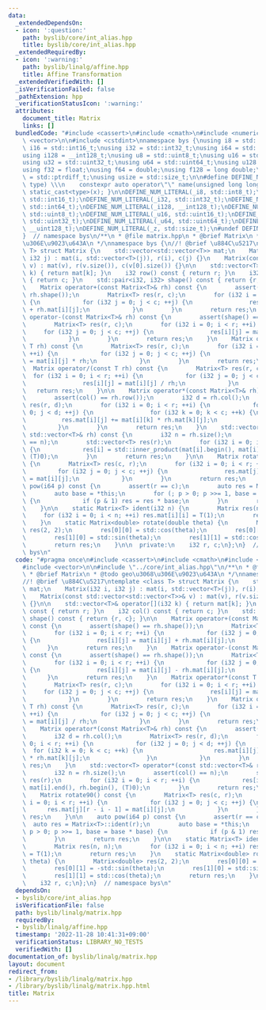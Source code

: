 ```yaml
---
data:
  _extendedDependsOn:
  - icon: ':question:'
    path: byslib/core/int_alias.hpp
    title: byslib/core/int_alias.hpp
  _extendedRequiredBy:
  - icon: ':warning:'
    path: byslib/linalg/affine.hpp
    title: Affine Transformation
  _extendedVerifiedWith: []
  _isVerificationFailed: false
  _pathExtension: hpp
  _verificationStatusIcon: ':warning:'
  attributes:
    document_title: Matrix
    links: []
  bundledCode: "#include <cassert>\n#include <cmath>\n#include <numeric>\n#include\
    \ <vector>\n\n#include <cstdint>\nnamespace bys {\nusing i8 = std::int8_t;\nusing\
    \ i16 = std::int16_t;\nusing i32 = std::int32_t;\nusing i64 = std::int64_t;\n\
    using i128 = __int128_t;\nusing u8 = std::uint8_t;\nusing u16 = std::uint16_t;\n\
    using u32 = std::uint32_t;\nusing u64 = std::uint64_t;\nusing u128 = __uint128_t;\n\
    using f32 = float;\nusing f64 = double;\nusing f128 = long double;\n\nusing isize\
    \ = std::ptrdiff_t;\nusing usize = std::size_t;\n\n#define DEFINE_NUM_LITERAL(name,\
    \ type) \\\n    constexpr auto operator\"\" name(unsigned long long x) { return\
    \ static_cast<type>(x); }\n\nDEFINE_NUM_LITERAL(_i8, std::int8_t);\nDEFINE_NUM_LITERAL(_i16,\
    \ std::int16_t);\nDEFINE_NUM_LITERAL(_i32, std::int32_t);\nDEFINE_NUM_LITERAL(_i64,\
    \ std::int64_t);\nDEFINE_NUM_LITERAL(_i128, __int128_t);\nDEFINE_NUM_LITERAL(_u8,\
    \ std::uint8_t);\nDEFINE_NUM_LITERAL(_u16, std::uint16_t);\nDEFINE_NUM_LITERAL(_u32,\
    \ std::uint32_t);\nDEFINE_NUM_LITERAL(_u64, std::uint64_t);\nDEFINE_NUM_LITERAL(_u128,\
    \ __uint128_t);\nDEFINE_NUM_LITERAL(_z, std::size_t);\n#undef DEFINE_NUM_LITERAL\n\
    }  // namespace bys\n/**\n * @file matrix.hpp\n * @brief Matrix\n * @todo geo\u3068\
    \u306E\u9023\u643A\n */\nnamespace bys {\n//! @brief \u884C\u5217\ntemplate <class\
    \ T> struct Matrix {\n    std::vector<std::vector<T>> mat;\n    Matrix(i32 i,\
    \ i32 j) : mat(i, std::vector<T>(j)), r(i), c(j) {}\n    Matrix(const std::vector<std::vector<T>>&\
    \ v) : mat(v), r(v.size()), c(v[0].size()) {}\n\n    std::vector<T>& operator[](i32\
    \ k) { return mat[k]; }\n    i32 row() const { return r; }\n    i32 col() const\
    \ { return c; }\n    std::pair<i32, i32> shape() const { return {r, c}; }\n\n\
    \    Matrix operator+(const Matrix<T>& rh) const {\n        assert(shape() ==\
    \ rh.shape());\n        Matrix<T> res(r, c);\n        for (i32 i = 0; i < r; ++i)\
    \ {\n            for (i32 j = 0; j < c; ++j) {\n                res[i][j] = mat[i][j]\
    \ + rh.mat[i][j];\n            }\n        }\n        return res;\n    }\n    Matrix\
    \ operator-(const Matrix<T>& rh) const {\n        assert(shape() == rh.shape());\n\
    \        Matrix<T> res(r, c);\n        for (i32 i = 0; i < r; ++i) {\n       \
    \     for (i32 j = 0; j < c; ++j) {\n                res[i][j] = mat[i][j] - rh.mat[i][j];\n\
    \            }\n        }\n        return res;\n    }\n    Matrix operator*(const\
    \ T rh) const {\n        Matrix<T> res(r, c);\n        for (i32 i = 0; i < r;\
    \ ++i) {\n            for (i32 j = 0; j < c; ++j) {\n                res[i][j]\
    \ = mat[i][j] * rh;\n            }\n        }\n        return res;\n    }\n  \
    \  Matrix operator/(const T rh) const {\n        Matrix<T> res(r, c);\n      \
    \  for (i32 i = 0; i < r; ++i) {\n            for (i32 j = 0; j < c; ++j) {\n\
    \                res[i][j] = mat[i][j] / rh;\n            }\n        }\n     \
    \   return res;\n    }\n\n    Matrix operator*(const Matrix<T>& rh) const {\n\
    \        assert(col() == rh.row());\n        i32 d = rh.col();\n        Matrix<T>\
    \ res(r, d);\n        for (i32 i = 0; i < r; ++i) {\n            for (i32 j =\
    \ 0; j < d; ++j) {\n                for (i32 k = 0; k < c; ++k) {\n          \
    \          res.mat[i][j] += mat[i][k] * rh.mat[k][j];\n                }\n   \
    \         }\n        }\n        return res;\n    }\n    std::vector<T> operator*(const\
    \ std::vector<T>& rh) const {\n        i32 n = rh.size();\n        assert(col()\
    \ == n);\n        std::vector<T> res(r);\n        for (i32 i = 0; i < r; ++i)\
    \ {\n            res[i] = std::inner_product(mat[i].begin(), mat[i].end(), rh.begin(),\
    \ (T)0);\n        }\n        return res;\n    }\n\n    Matrix rotate90() const\
    \ {\n        Matrix<T> res(c, r);\n        for (i32 i = 0; i < r; ++i) {\n   \
    \         for (i32 j = 0; j < c; ++j) {\n                res.mat[j][r - i - 1]\
    \ = mat[i][j];\n            }\n        }\n        return res;\n    }\n\n    auto\
    \ pow(i64 p) const {\n        assert(r == c);\n        auto res = Matrix<T>::ident(r);\n\
    \        auto base = *this;\n        for (; p > 0; p >>= 1, base = base * base)\
    \ {\n            if (p & 1) res = res * base;\n        }\n        return res;\n\
    \    }\n\n    static Matrix<T> ident(i32 n) {\n        Matrix res(n, n);\n   \
    \     for (i32 i = 0; i < n; ++i) res.mat[i][i] = T(1);\n        return res;\n\
    \    }\n    static Matrix<double> rotate(double theta) {\n        Matrix<double>\
    \ res(2, 2);\n        res[0][0] = std::cos(theta);\n        res[0][1] = -std::sin(theta);\n\
    \        res[1][0] = std::sin(theta);\n        res[1][1] = std::cos(theta);\n\
    \        return res;\n    }\n\n  private:\n    i32 r, c;\n};\n}  // namespace\
    \ bys\n"
  code: "#pragma once\n#include <cassert>\n#include <cmath>\n#include <numeric>\n\
    #include <vector>\n\n#include \"../core/int_alias.hpp\"\n/**\n * @file matrix.hpp\n\
    \ * @brief Matrix\n * @todo geo\u3068\u306E\u9023\u643A\n */\nnamespace bys {\n\
    //! @brief \u884C\u5217\ntemplate <class T> struct Matrix {\n    std::vector<std::vector<T>>\
    \ mat;\n    Matrix(i32 i, i32 j) : mat(i, std::vector<T>(j)), r(i), c(j) {}\n\
    \    Matrix(const std::vector<std::vector<T>>& v) : mat(v), r(v.size()), c(v[0].size())\
    \ {}\n\n    std::vector<T>& operator[](i32 k) { return mat[k]; }\n    i32 row()\
    \ const { return r; }\n    i32 col() const { return c; }\n    std::pair<i32, i32>\
    \ shape() const { return {r, c}; }\n\n    Matrix operator+(const Matrix<T>& rh)\
    \ const {\n        assert(shape() == rh.shape());\n        Matrix<T> res(r, c);\n\
    \        for (i32 i = 0; i < r; ++i) {\n            for (i32 j = 0; j < c; ++j)\
    \ {\n                res[i][j] = mat[i][j] + rh.mat[i][j];\n            }\n  \
    \      }\n        return res;\n    }\n    Matrix operator-(const Matrix<T>& rh)\
    \ const {\n        assert(shape() == rh.shape());\n        Matrix<T> res(r, c);\n\
    \        for (i32 i = 0; i < r; ++i) {\n            for (i32 j = 0; j < c; ++j)\
    \ {\n                res[i][j] = mat[i][j] - rh.mat[i][j];\n            }\n  \
    \      }\n        return res;\n    }\n    Matrix operator*(const T rh) const {\n\
    \        Matrix<T> res(r, c);\n        for (i32 i = 0; i < r; ++i) {\n       \
    \     for (i32 j = 0; j < c; ++j) {\n                res[i][j] = mat[i][j] * rh;\n\
    \            }\n        }\n        return res;\n    }\n    Matrix operator/(const\
    \ T rh) const {\n        Matrix<T> res(r, c);\n        for (i32 i = 0; i < r;\
    \ ++i) {\n            for (i32 j = 0; j < c; ++j) {\n                res[i][j]\
    \ = mat[i][j] / rh;\n            }\n        }\n        return res;\n    }\n\n\
    \    Matrix operator*(const Matrix<T>& rh) const {\n        assert(col() == rh.row());\n\
    \        i32 d = rh.col();\n        Matrix<T> res(r, d);\n        for (i32 i =\
    \ 0; i < r; ++i) {\n            for (i32 j = 0; j < d; ++j) {\n              \
    \  for (i32 k = 0; k < c; ++k) {\n                    res.mat[i][j] += mat[i][k]\
    \ * rh.mat[k][j];\n                }\n            }\n        }\n        return\
    \ res;\n    }\n    std::vector<T> operator*(const std::vector<T>& rh) const {\n\
    \        i32 n = rh.size();\n        assert(col() == n);\n        std::vector<T>\
    \ res(r);\n        for (i32 i = 0; i < r; ++i) {\n            res[i] = std::inner_product(mat[i].begin(),\
    \ mat[i].end(), rh.begin(), (T)0);\n        }\n        return res;\n    }\n\n\
    \    Matrix rotate90() const {\n        Matrix<T> res(c, r);\n        for (i32\
    \ i = 0; i < r; ++i) {\n            for (i32 j = 0; j < c; ++j) {\n          \
    \      res.mat[j][r - i - 1] = mat[i][j];\n            }\n        }\n        return\
    \ res;\n    }\n\n    auto pow(i64 p) const {\n        assert(r == c);\n      \
    \  auto res = Matrix<T>::ident(r);\n        auto base = *this;\n        for (;\
    \ p > 0; p >>= 1, base = base * base) {\n            if (p & 1) res = res * base;\n\
    \        }\n        return res;\n    }\n\n    static Matrix<T> ident(i32 n) {\n\
    \        Matrix res(n, n);\n        for (i32 i = 0; i < n; ++i) res.mat[i][i]\
    \ = T(1);\n        return res;\n    }\n    static Matrix<double> rotate(double\
    \ theta) {\n        Matrix<double> res(2, 2);\n        res[0][0] = std::cos(theta);\n\
    \        res[0][1] = -std::sin(theta);\n        res[1][0] = std::sin(theta);\n\
    \        res[1][1] = std::cos(theta);\n        return res;\n    }\n\n  private:\n\
    \    i32 r, c;\n};\n}  // namespace bys\n"
  dependsOn:
  - byslib/core/int_alias.hpp
  isVerificationFile: false
  path: byslib/linalg/matrix.hpp
  requiredBy:
  - byslib/linalg/affine.hpp
  timestamp: '2022-11-28 10:41:31+09:00'
  verificationStatus: LIBRARY_NO_TESTS
  verifiedWith: []
documentation_of: byslib/linalg/matrix.hpp
layout: document
redirect_from:
- /library/byslib/linalg/matrix.hpp
- /library/byslib/linalg/matrix.hpp.html
title: Matrix
---
```

